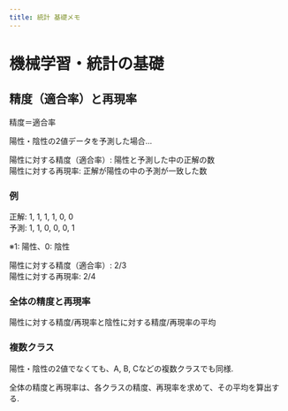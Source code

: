 ```yaml
---
title: 統計 基礎メモ
---
```


# 機械学習・統計の基礎

## 精度（適合率）と再現率

精度＝適合率  

陽性・陰性の2値データを予測した場合...

陽性に対する精度（適合率）: 陽性と予測した中の正解の数  
陽性に対する再現率: 正解が陽性の中の予測が一致した数

### 例

正解: 1, 1, 1, 1, 0, 0  
予測: 1, 1, 0, 0, 0, 1

※1: 陽性、0: 陰性

陽性に対する精度（適合率）: 2/3  
陽性に対する再現率: 2/4

### 全体の精度と再現率

陽性に対する精度/再現率と陰性に対する精度/再現率の平均

### 複数クラス

陽性・陰性の2値でなくても、A, B, Cなどの複数クラスでも同様.  

全体の精度と再現率は、各クラスの精度、再現率を求めて、その平均を算出する.  
